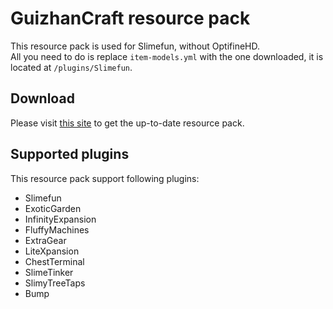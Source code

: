 # GuizhanCraft resource pack

This resource pack is used for Slimefun, without OptifineHD.  
All you need to do is replace `item-models.yml` with the one downloaded, it is located at `/plugins/Slimefun`.

## Download

Please visit [this site](https://ybw0014.net/post/guizhancraft-resource-pack) to get the up-to-date resource pack.

## Supported plugins

This resource pack support following plugins:

- Slimefun
- ExoticGarden
- InfinityExpansion
- FluffyMachines
- ExtraGear
- LiteXpansion
- ChestTerminal
- SlimeTinker
- SlimyTreeTaps
- Bump
